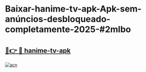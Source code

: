 # Baixar-hanime-tv-apk-Apk-sem-anúncios-desbloqueado-completamente-2025-#2mlbo

# <h2><a href="https://ainizakaria.my?title=hanime-tv-apk&ref=24M">🔗👉 🔴 hanime-tv-apk</a></h2>

[![acn](https://github.com/user-attachments/assets/0f9c940e-d8b0-45ae-aac7-cd30a18b3e1c)](https://ainizakaria.my?title=hanime-tv-apk&ref=24M)

